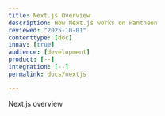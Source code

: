 ```yaml
---
title: Next.js Overview
description: How Next.js works on Pantheon
reviewed: "2025-10-01"
contenttype: [doc]
innav: [true]
audience: [development]
product: [--]
integration: [--]
permalink: docs/nextjs

---
```


Next.js overview
